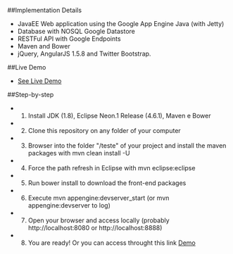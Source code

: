 
##Implementation Details

- JavaEE Web application using the Google App Engine Java (with Jetty)
- Database with NOSQL Google Datastore
- RESTFul API with Google Endpoints
- Maven and Bower
- jQuery, AngularJS 1.5.8 and Twitter Bootstrap.

##Live Demo

- [See Live Demo](http://recontabilizei-146811.appspot.com/)

##Step-by-step

- 1) Install JDK (1.8), Eclipse Neon.1 Release (4.6.1), Maven e Bower
- 2) Clone this repository on any folder of your computer
- 3) Browser into the folder "/teste" of your project and install the maven packages with mvn clean install -U
- 4) Force the path refresh in Eclipse with mvn eclipse:eclipse
- 5) Run bower install to download the front-end packages
- 6) Execute mvn appengine:devserver_start (or mvn appengine:devserver to log)
- 7) Open your browser and access locally (probably http://localhost:8080 or http://localhost:8888)
- 8) You are ready! Or you can access throught this link [Demo](http://recontabilizei-146811.appspot.com/)

